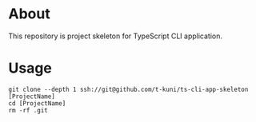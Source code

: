 # About

This repository is project skeleton for TypeScript CLI application.

# Usage

```
git clone --depth 1 ssh://git@github.com/t-kuni/ts-cli-app-skeleton [ProjectName]
cd [ProjectName]
rm -rf .git 
```